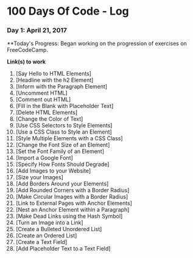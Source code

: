 # 100 Days Of Code - Log

<!-- ### Day 0: February 30, 2016 (Example 1)
##### (delete me or comment me out)

**Today's Progress**: Fixed CSS, worked on canvas functionality for the app.

**Thoughts:** I really struggled with CSS, but, overall, I feel like I am slowly getting better at it. Canvas is still new for me, but I managed to figure out some basic functionality.

**Link to work:** [Calculator App](http://www.example.com)

### Day 0: February 30, 2016 (Example 2)
##### (delete me or comment me out)

**Today's Progress**: Fixed CSS, worked on canvas functionality for the app.

**Thoughts**: I really struggled with CSS, but, overall, I feel like I am slowly getting better at it. Canvas is still new for me, but I managed to figure out some basic functionality.

**Link(s) to work**: [Calculator App](http://www.example.com)


### Day 1: June 27, Monday

**Today's Progress**: I've gone through many exercises on FreeCodeCamp.

**Thoughts** I've recently started coding, and it's a great feeling when I finally solve an algorithm challenge after a lot of attempts and hours spent.

**Link(s) to work**
1. [Find the Longest Word in a String](https://www.freecodecamp.com/challenges/find-the-longest-word-in-a-string)
2. [Title Case a Sentence](https://www.freecodecamp.com/challenges/title-case-a-sentence) -->

### Day 1: April 21, 2017

**Today's Progress: Began working on the progression of exercises on FreeCodeCamp.

**Link(s) to work**
1. [Say Hello to HTML Elements]
2. [Headline with the h2 Element]
3. [Inform with the Paragraph Element]
4. [Uncomment HTML]
5. [Comment out HTML]
6. [Fill in the Blank with Placeholder Text]
7. [Delete HTML Elements]
8. [Change the Color of Text]
9. [Use CSS Selectors to Style Elements]
10. [Use a CSS Class to Style an Element]
11. [Style Multiple Elements with a CSS Class]
12. [Change the Font Size of an Element]
13. [Set the Font Family of an Element]
14. [Import a Google Font]
15. [Specify How Fonts Should Degrade]
16. [Add Images to your Website]
17. [Size your Images]
18. [Add Borders Around your Elements]
19. [Add Rounded Corners with a Border Radius]
20. [Make Circular Images with a Border Radius]
21. [Link to External Pages with Anchor Elements]
22. [Nest an Anchor Element within a Paragraph]
23. [Make Dead Links using the Hash Symbol]
24. [Turn an Image into a Link]
25. [Create a Bulleted Unordered List]
26. [Create an Ordered List]
27. [Create a Text Field]
28. [Add Placeholder Text to a Text Field]
